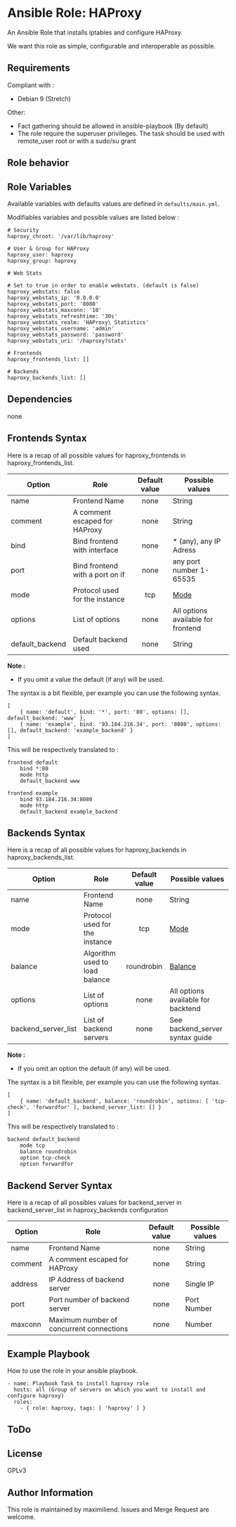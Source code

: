# Ansible Role: HAProxy

An Ansible Role that installs iptables and configure HAProxy.

We want this role as simple, configurable and interoperable as possible.

## Requirements

Compliant with :
- Debian 9 (Stretch)

Other:
- Fact gathering should be allowed in ansible-playbook (By default)
- The role require the superuser privileges. The task should be used with remote_user root or with a sudo/su grant

## Role behavior


## Role Variables

Available variables with defaults values are defined in `defaults/main.yml`.

Modifiables variables and possible values are listed below :

```
# Security
haproxy_chroot: '/var/lib/haproxy'

# User & Group for HAProxy
haproxy_user: haproxy
haproxy_group: haproxy

# Web Stats

# Set to true in order to enable webstats. (default is false)
haproxy_webstats: false
haproxy_webstats_ip: '0.0.0.0'
haproxy_webstats_port: '8080'
haproxy_webstats_maxconn: '10'
haproxy_webstats_refreshtime: '30s'
haproxy_webstats_realm: 'HAProxy\ Statistics'
haproxy_webstats_username: 'admin'
haproxy_webstats_password: 'password'
haproxy_webstats_uri: '/haproxy?stats'

# Frontends
haproxy_frontends_list: []

# Backends
haproxy_backends_list: []
```

## Dependencies

none


## Frontends Syntax

Here is a recap of all possible values for haproxy_frontends in haproxy_frontends_list.

| Option           | Role                            | Default value | Possible values                     |
|------------------|---------------------------------|:-------------:|-------------------------------------|
| name             | Frontend Name                   |      none     | String                              |
| comment          | A comment escaped for HAProxy   |      none     | String                              |
| bind             | Bind frontend with interface    |      none     | * (any), any IP Adress              |
| port             | Bind frontend with a port on if |      none     | any port number 1-65535             |
| mode             | Protocol used for the instance  |      tcp      | [Mode](https://cbonte.github.io/haproxy-dconv/1.8/configuration.html#4-mode) |
| options          | List of options                 |      none     | All options available for frontend  |
| default_backend  | Default backend used            |      none     | String                              |

**Note :**
- If you omit a value the default (if any) will be used.

The syntax is a bit flexible, per example you can use the following syntax.

```
[
    { name: 'default', bind: '*', port: '80', options: [], default_backend: 'www' },
    { name: 'example', bind: '93.184.216.34', port: '8080', options: [], default_backend: 'example_backend' }
]
```

This will be respectively translated to :

```
frontend default
    bind *:80
    mode http
    default_backend www

frontend example
    bind 93.184.216.34:8080
    mode http
    default_backend example_backend
```


## Backends Syntax

Here is a recap of all possible values for haproxy_backends in haproxy_backends_list.

| Option              | Role                                 | Default value  | Possible values                     |
|---------------------|--------------------------------------|:--------------:|-------------------------------------|
| name                | Frontend Name                        |      none      | String                              |
| mode                | Protocol used for the instance       |      tcp       | [Mode](https://cbonte.github.io/haproxy-dconv/1.8/configuration.html#4-mode) |
| balance             | Algorithm used to load balance       |   roundrobin   | [Balance](https://cbonte.github.io/haproxy-dconv/1.8/configuration.html#4.2-balance) |
| options             | List of options                      |      none      | All options available for backtend  |
| backend_server_list | List of backend servers              |      none      | See backend_server syntax guide     |

**Note :**
- If you omit an option the default (if any) will be used.

The syntax is a bit flexible, per example you can use the following syntax.

```
[
    { name: 'default_backend', balance: 'roundrobin', options: [ 'tcp-check', 'forwardfor' ], backend_server_list: [] }
]
```

This will be respectively translated to :

```
backend default_backend
    mode tcp
    balance roundrobin
    option tcp-check
    option forwardfor
```


## Backend Server Syntax

Here is a recap of all possibles values for backend_server in backend_server_list in haproxy_backends configuration

| Option              | Role                                        | Default value | Possible values           |
|---------------------|---------------------------------------------|:-------------:|---------------------------|
| name                | Frontend Name                               |      none     | String                    |
| comment             | A comment escaped for HAProxy               |      none     | String                    |
| address             | IP Address of backend server                |      none     | Single IP                 |
| port                | Port number of backend server               |      none     | Port Number               |
| maxconn             | Maximum number of concurrent connections    |      none     | Number                    |


## Example Playbook

How to use the role in your ansible playbook.

```
- name: Playbook Task to install haproxy role
  hosts: all (Group of servers on which you want to install and configure haproxy)
  roles:
    - { role: haproxy, tags: [ 'haproxy' ] }
```

## ToDo


## License

GPLv3


## Author Information

This role is maintained by maximiliend. Issues and Merge Request are welcome.

